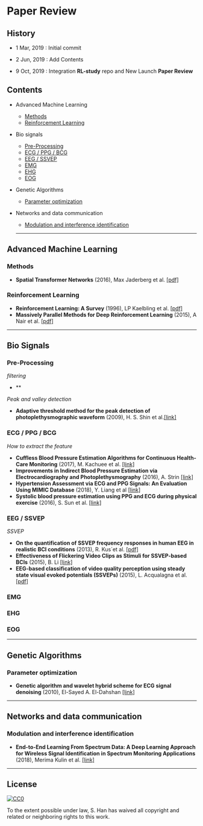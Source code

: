 # Paper Review

## History

* 1 Mar, 2019  : Initial commit 

* 2 Jun, 2019 : Add Contents
* 9 Oct, 2019 : Integration **RL-study** repo and New Launch **Paper Review**



## Contents

* Advanced Machine Learning

  * [Methods](#Methods)
  * [Reinforcement Learning](#Reinforcement-Learning)

* Bio signals

  * [Pre-Processing](#Pre-Processing)
  * [ECG / PPG / BCG](#ecg--ppg--bcg)
  * [EEG / SSVEP](#eeg--ssvep)
  * [EMG](#emg)
  * [EHG](#ehg)
  * [EOG](#eog)
  
* Genetic Algorithms

  * [Parameter optimization](#Parameter-optimization)

* Networks and data communication

  * [Modulation and interference identification](#Modulation-and-interference-identification)
  
  ***



## Advanced Machine Learning

### Methods

- **Spatial Transformer Networks** (2016), Max Jaderberg et al. [[pdf]](https://arxiv.org/pdf/1506.02025.pdf)

### Reinforcement Learning

- **Reinforcement Learning: A Survey** (1996), LP Kaelbling et al. [[pdf\]](https://arxiv.org/pdf/cs/9605103.pdf)
- **Massively Parallel Methods for Deep Reinforcement Learning** (2015), A Nair et al. [[pdf\]](https://arxiv.org/pdf/1507.04296.pdf)

***

## Bio Signals

### Pre-Processing

*filtering*

- **

*Peak and valley detection*
- **Adaptive threshold method for the peak detection of photoplethysmographic waveform** (2009), H. S. Shin et al.[[link]](https://www.sciencedirect.com/science/article/pii/S0010482509001826)

### ECG / PPG / BCG

*How to extract the feature* 

- **Cuffless Blood Pressure Estimation Algorithms for Continuous Health-Care Monitoring** (2017), M. Kachuee et al. [[link]](https://www.ncbi.nlm.nih.gov/pubmed/27323356) 
- **Improvements in Indirect Blood Pressure Estimation via Electrocardiography and Photoplethysmography** (2016), A. Strin [[link]](<https://www.semanticscholar.org/paper/Improvements-in-Indirect-Blood-Pressure-Estimation-Stirn/2e1c8d5af3d64a790c878c4b28a3dd89f666ebe7>)
- **Hypertension Assessment via ECG and PPG Signals: An Evaluation Using MIMIC Database** (2018), Y. Liang et al [[link]](<https://www.ncbi.nlm.nih.gov/pmc/articles/PMC6163274/>)
- **Systolic blood pressure estimation using PPG and ECG during physical exercise** (2016), S. Sun et al. [[link]](https://www.ncbi.nlm.nih.gov/pubmed/27841157)

### EEG / SSVEP

*SSVEP*

- **On the quantification of SSVEP frequency responses in human EEG in realistic BCI conditions** (2013),  R. Kus´et al. [[pdf]](<https://journals.plos.org/plosone/article/file?id=10.1371/journal.pone.0077536&type=printable>)
- **Effectiveness of Flickering Video Clips as Stimuli for SSVEP-based BCIs** (2015), B. Li [[link]](https://ieeexplore.ieee.org/abstract/document/7373134)
- **EEG-based classification of video quality perception using steady state visual evoked potentials (SSVEPs)** (2015), L. Acqualagna et al. [[pdf]](https://iopscience.iop.org/article/10.1088/1741-2560/12/2/026012/pdf)

### EMG

### EHG

### EOG

***

## Genetic Algorithms

### Parameter optimization

- **Genetic algorithm and wavelet hybrid scheme for ECG signal denoising** (2010), El-Sayed A. El-Dahshan [[link]](https://link.springer.com/article/10.1007%2Fs11235-010-9286-2)

***

## Networks and data communication

### Modulation and interference identification

- **End-to-End Learning From Spectrum Data: A Deep Learning Approach for Wireless Signal Identification in Spectrum Monitoring Applications** (2018), Merima Kulin et al. [[link]](https://ieeexplore.ieee.org/document/8325299)

***

## License

[![CC0](http://mirrors.creativecommons.org/presskit/buttons/88x31/svg/cc-zero.svg)](https://creativecommons.org/publicdomain/zero/1.0/)

To the extent possible under law, S. Han has waived all copyright and related or neighboring rights to this work.
